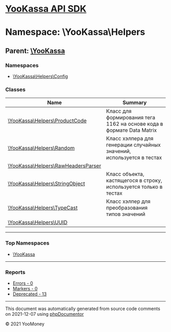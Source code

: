 # [YooKassa API SDK](../home.md)

# Namespace: \YooKassa\Helpers

## Parent: [\YooKassa](../namespaces/yookassa.md)

### Namespaces

* [\YooKassa\Helpers\Config](../namespaces/yookassa-helpers-config.md)

### Classes

| Name | Summary |
| ---- | ------- |
| [\YooKassa\Helpers\ProductCode](../classes/YooKassa-Helpers-ProductCode.md) | Класс для формирования тега 1162 на основе кода в формате Data Matrix |
| [\YooKassa\Helpers\Random](../classes/YooKassa-Helpers-Random.md) | Класс хэлпера для генерации случайных значений, используется в тестах |
| [\YooKassa\Helpers\RawHeadersParser](../classes/YooKassa-Helpers-RawHeadersParser.md) |  |
| [\YooKassa\Helpers\StringObject](../classes/YooKassa-Helpers-StringObject.md) | Класс объекта, кастящегося в строку, используется только в тестах |
| [\YooKassa\Helpers\TypeCast](../classes/YooKassa-Helpers-TypeCast.md) | Класс хэлпер для преобразования типов значений |
| [\YooKassa\Helpers\UUID](../classes/YooKassa-Helpers-UUID.md) |  |

---

### Top Namespaces

* [\YooKassa](../namespaces/yookassa.md)

---

### Reports
* [Errors - 0](../reports/errors.md)
* [Markers - 0](../reports/markers.md)
* [Deprecated - 13](../reports/deprecated.md)

---

This document was automatically generated from source code comments on 2021-12-07 using [phpDocumentor](http://www.phpdoc.org/)

&copy; 2021 YooMoney